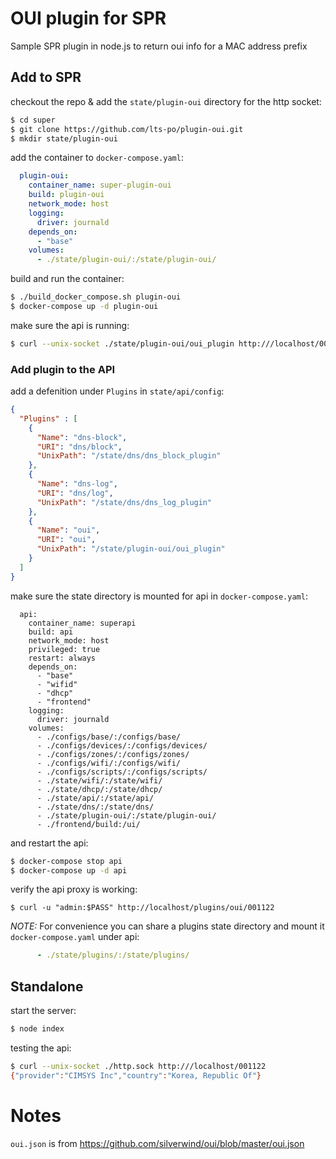 # OUI plugin for SPR

Sample SPR plugin in node.js to return oui info for a MAC address prefix

## Add to SPR

checkout the repo & add the `state/plugin-oui` directory for the http socket:

```sh
$ cd super
$ git clone https://github.com/lts-po/plugin-oui.git
$ mkdir state/plugin-oui
```

add the container to `docker-compose.yaml`:

```yaml
  plugin-oui:
    container_name: super-plugin-oui
    build: plugin-oui
    network_mode: host
    logging: 
      driver: journald
    depends_on:
      - "base"
    volumes:
      - ./state/plugin-oui/:/state/plugin-oui/
```

build and run the container:
```sh
$ ./build_docker_compose.sh plugin-oui
$ docker-compose up -d plugin-oui
```

make sure the api is running:
```sh
$ curl --unix-socket ./state/plugin-oui/oui_plugin http:///localhost/001122
```

### Add plugin to the API

add a defenition under `Plugins` in `state/api/config`:
```json
{
  "Plugins" : [
    {
      "Name": "dns-block",
      "URI": "dns/block",
      "UnixPath": "/state/dns/dns_block_plugin"
    },
    {
      "Name": "dns-log",
      "URI": "dns/log",
      "UnixPath": "/state/dns/dns_log_plugin"
    },
    {
      "Name": "oui",
      "URI": "oui",
      "UnixPath": "/state/plugin-oui/oui_plugin"
    }
  ]
}
```

make sure the state directory is mounted for api in `docker-compose.yaml`:
```
  api:
    container_name: superapi
    build: api
    network_mode: host
    privileged: true
    restart: always
    depends_on:
      - "base"
      - "wifid"
      - "dhcp"
      - "frontend"
    logging:
      driver: journald
    volumes:
      - ./configs/base/:/configs/base/
      - ./configs/devices/:/configs/devices/
      - ./configs/zones/:/configs/zones/
      - ./configs/wifi/:/configs/wifi/
      - ./configs/scripts/:/configs/scripts/
      - ./state/wifi/:/state/wifi/
      - ./state/dhcp/:/state/dhcp/
      - ./state/api/:/state/api/
      - ./state/dns/:/state/dns/
      - ./state/plugin-oui/:/state/plugin-oui/
      - ./frontend/build:/ui/
```


and restart the api:

```sh
$ docker-compose stop api
$ docker-compose up -d api
```

verify the api proxy is working:
```
$ curl -u "admin:$PASS" http://localhost/plugins/oui/001122
```

*NOTE:* For convenience you can share a plugins state directory and mount it `docker-compose.yaml` under api:
```yaml
      - ./state/plugins/:/state/plugins/
```

## Standalone

start the server:
```sh
$ node index
```

testing the api:
```sh
$ curl --unix-socket ./http.sock http:///localhost/001122
{"provider":"CIMSYS Inc","country":"Korea, Republic Of"}
```

# Notes
`oui.json` is from https://github.com/silverwind/oui/blob/master/oui.json
